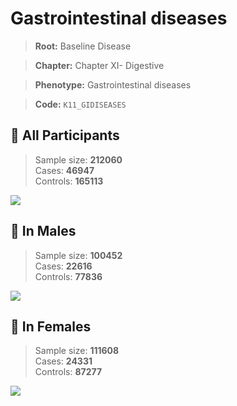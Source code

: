 # Gastrointestinal diseases

> **Root:** Baseline Disease  

> **Chapter:** Chapter XI- Digestive  

> **Phenotype:** Gastrointestinal diseases  

> **Code:** `K11_GIDISEASES`

## 🧪 All Participants  
> Sample size: **212060**  
> Cases: **46947**  
> Controls: **165113**
<img src="/Disease/Figures/ALL/Baseline/K11_GIDISEASES.png"/>
<CsvTable src="/public/Disease/Data/ALL/Baseline/LG_K11_GIDISEASES.csv" label="🔍 View full results" />

## 👨 In Males  
> Sample size: **100452**  
> Cases: **22616**  
> Controls: **77836**
<img src="/Disease/Figures/Male/Baseline/K11_GIDISEASES.png"/>
<CsvTable src="/public/Disease/Data/Male/Baseline/LG_K11_GIDISEASES.csv" label="🔍 View full results" />

## 👩 In Females  
> Sample size: **111608**  
> Cases: **24331**  
> Controls: **87277**
<img src="/Disease/Figures/Female/Baseline/K11_GIDISEASES.png"/>
<CsvTable src="/public/Disease/Data/Female/Baseline/LG_K11_GIDISEASES.csv" label="🔍 View full results" />
